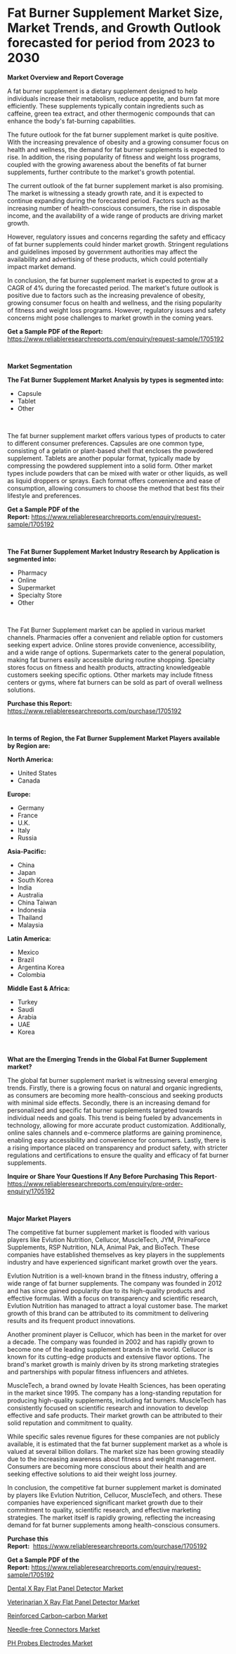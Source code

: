 <p><h1>Fat Burner Supplement Market Size, Market Trends, and Growth Outlook forecasted for period from 2023 to 2030</h1></p><p><strong>Market Overview and Report Coverage</strong></p>
<p><p>A fat burner supplement is a dietary supplement designed to help individuals increase their metabolism, reduce appetite, and burn fat more efficiently. These supplements typically contain ingredients such as caffeine, green tea extract, and other thermogenic compounds that can enhance the body's fat-burning capabilities.</p><p>The future outlook for the fat burner supplement market is quite positive. With the increasing prevalence of obesity and a growing consumer focus on health and wellness, the demand for fat burner supplements is expected to rise. In addition, the rising popularity of fitness and weight loss programs, coupled with the growing awareness about the benefits of fat burner supplements, further contribute to the market's growth potential.</p><p>The current outlook of the fat burner supplement market is also promising. The market is witnessing a steady growth rate, and it is expected to continue expanding during the forecasted period. Factors such as the increasing number of health-conscious consumers, the rise in disposable income, and the availability of a wide range of products are driving market growth.</p><p>However, regulatory issues and concerns regarding the safety and efficacy of fat burner supplements could hinder market growth. Stringent regulations and guidelines imposed by government authorities may affect the availability and advertising of these products, which could potentially impact market demand.</p><p>In conclusion, the fat burner supplement market is expected to grow at a CAGR of 4% during the forecasted period. The market's future outlook is positive due to factors such as the increasing prevalence of obesity, growing consumer focus on health and wellness, and the rising popularity of fitness and weight loss programs. However, regulatory issues and safety concerns might pose challenges to market growth in the coming years.</p></p>
<p><strong>Get a Sample PDF of the Report:</strong> <a href="https://www.reliableresearchreports.com/enquiry/request-sample/1705192">https://www.reliableresearchreports.com/enquiry/request-sample/1705192</a></p>
<p>&nbsp;</p>
<p><strong>Market Segmentation</strong></p>
<p><strong>The Fat Burner Supplement Market Analysis by types is segmented into:</strong></p>
<p><ul><li>Capsule</li><li>Tablet</li><li>Other</li></ul></p>
<p>&nbsp;</p>
<p><p>The fat burner supplement market offers various types of products to cater to different consumer preferences. Capsules are one common type, consisting of a gelatin or plant-based shell that encloses the powdered supplement. Tablets are another popular format, typically made by compressing the powdered supplement into a solid form. Other market types include powders that can be mixed with water or other liquids, as well as liquid droppers or sprays. Each format offers convenience and ease of consumption, allowing consumers to choose the method that best fits their lifestyle and preferences.</p></p>
<p><strong>Get a Sample PDF of the Report:</strong>&nbsp;<a href="https://www.reliableresearchreports.com/enquiry/request-sample/1705192">https://www.reliableresearchreports.com/enquiry/request-sample/1705192</a></p>
<p>&nbsp;</p>
<p><strong>The Fat Burner Supplement Market Industry Research by Application is segmented into:</strong></p>
<p><ul><li>Pharmacy</li><li>Online</li><li>Supermarket</li><li>Specialty Store</li><li>Other</li></ul></p>
<p>&nbsp;</p>
<p><p>The Fat Burner Supplement market can be applied in various market channels. Pharmacies offer a convenient and reliable option for customers seeking expert advice. Online stores provide convenience, accessibility, and a wide range of options. Supermarkets cater to the general population, making fat burners easily accessible during routine shopping. Specialty stores focus on fitness and health products, attracting knowledgeable customers seeking specific options. Other markets may include fitness centers or gyms, where fat burners can be sold as part of overall wellness solutions.</p></p>
<p><strong>Purchase this Report:</strong>&nbsp; <a href="https://www.reliableresearchreports.com/purchase/1705192">https://www.reliableresearchreports.com/purchase/1705192</a></p>
<p>&nbsp;</p>
<p><strong>In terms of Region, the Fat Burner Supplement Market Players available by Region are:</strong></p>
<p>
    <p> <strong> North America: </strong>
        <ul>
            <li>United States</li>
            <li>Canada</li>
        </ul>
        </p> 
    <p> <strong> Europe: </strong>
        <ul>
            <li>Germany</li>
            <li>France</li>
            <li>U.K.</li>
            <li>Italy</li>
            <li>Russia</li>
        </ul>
        </p> 
    <p> <strong> Asia-Pacific: </strong>
        <ul>
            <li>China</li>
            <li>Japan</li>
            <li>South Korea</li>
            <li>India</li>
            <li>Australia</li>
            <li>China Taiwan</li>
            <li>Indonesia</li>
            <li>Thailand</li>
            <li>Malaysia</li>
        </ul>
        </p> 
    <p> <strong> Latin America: </strong>
        <ul>
            <li>Mexico</li>
            <li>Brazil</li>
            <li>Argentina Korea</li>
            <li>Colombia</li>
        </ul>
        </p> 
    <p> <strong> Middle East & Africa: </strong>
        <ul>
            <li>Turkey</li>
            <li>Saudi</li>
            <li>Arabia</li>
            <li>UAE</li>
            <li>Korea</li>
        </ul>
    </p>
    </p>
<p>&nbsp;</p>
<p><strong>What are the Emerging Trends in the Global Fat Burner Supplement market?</strong></p>
<p><p>The global fat burner supplement market is witnessing several emerging trends. Firstly, there is a growing focus on natural and organic ingredients, as consumers are becoming more health-conscious and seeking products with minimal side effects. Secondly, there is an increasing demand for personalized and specific fat burner supplements targeted towards individual needs and goals. This trend is being fueled by advancements in technology, allowing for more accurate product customization. Additionally, online sales channels and e-commerce platforms are gaining prominence, enabling easy accessibility and convenience for consumers. Lastly, there is a rising importance placed on transparency and product safety, with stricter regulations and certifications to ensure the quality and efficacy of fat burner supplements.</p></p>
<p><strong>Inquire or Share Your Questions If Any Before Purchasing This Report</strong>- <a href="https://www.reliableresearchreports.com/enquiry/pre-order-enquiry/1705192">https://www.reliableresearchreports.com/enquiry/pre-order-enquiry/1705192</a></p>
<p>&nbsp;</p>
<p><strong>Major Market Players</strong></p>
<p><p>The competitive fat burner supplement market is flooded with various players like Evlution Nutrition, Cellucor, MuscleTech, JYM, PrimaForce Supplements, RSP Nutrition, NLA, Animal Pak, and BioTech. These companies have established themselves as key players in the supplements industry and have experienced significant market growth over the years.</p><p>Evlution Nutrition is a well-known brand in the fitness industry, offering a wide range of fat burner supplements. The company was founded in 2012 and has since gained popularity due to its high-quality products and effective formulas. With a focus on transparency and scientific research, Evlution Nutrition has managed to attract a loyal customer base. The market growth of this brand can be attributed to its commitment to delivering results and its frequent product innovations.</p><p>Another prominent player is Cellucor, which has been in the market for over a decade. The company was founded in 2002 and has rapidly grown to become one of the leading supplement brands in the world. Cellucor is known for its cutting-edge products and extensive flavor options. The brand's market growth is mainly driven by its strong marketing strategies and partnerships with popular fitness influencers and athletes.</p><p>MuscleTech, a brand owned by Iovate Health Sciences, has been operating in the market since 1995. The company has a long-standing reputation for producing high-quality supplements, including fat burners. MuscleTech has consistently focused on scientific research and innovation to develop effective and safe products. Their market growth can be attributed to their solid reputation and commitment to quality.</p><p>While specific sales revenue figures for these companies are not publicly available, it is estimated that the fat burner supplement market as a whole is valued at several billion dollars. The market size has been growing steadily due to the increasing awareness about fitness and weight management. Consumers are becoming more conscious about their health and are seeking effective solutions to aid their weight loss journey.</p><p>In conclusion, the competitive fat burner supplement market is dominated by players like Evlution Nutrition, Cellucor, MuscleTech, and others. These companies have experienced significant market growth due to their commitment to quality, scientific research, and effective marketing strategies. The market itself is rapidly growing, reflecting the increasing demand for fat burner supplements among health-conscious consumers.</p></p>
<p><strong>Purchase this Report:</strong>&nbsp;&nbsp;<a href="https://www.reliableresearchreports.com/purchase/1705192">https://www.reliableresearchreports.com/purchase/1705192</a></p>
<p></p>
<p><strong>Get a Sample PDF of the Report:</strong>&nbsp;<a href="https://www.reliableresearchreports.com/enquiry/request-sample/1705192">https://www.reliableresearchreports.com/enquiry/request-sample/1705192</a></p>
<p><p><a href="https://www.linkedin.com/pulse/dental-x-ray-flat-panel-detector-market-research-report-vjajc/">Dental X Ray Flat Panel Detector Market</a></p><p><a href="https://www.linkedin.com/pulse/veterinarian-x-ray-flat-panel-detector-market-research-flntc/">Veterinarian X Ray Flat Panel Detector Market</a></p><p><a href="https://medium.com/@amrutreliable23/reinforced-carbon-ndash-carbon-market-research-report-its-history-and-forecast-2023-to-2030-c98e90eac4ab">Reinforced Carbon–carbon Market</a></p><p><a href="https://medium.com/@sanjubabarp23/needle-free-connectors-market-insights-into-market-cagr-market-trends-and-growth-strategies-e2432440d14d">Needle-free Connectors Market</a></p><p><a href="https://www.linkedin.com/pulse/ph-probes-electrodes-market-size-share-amp-trends-analysis-hwgsc/">PH Probes Electrodes Market</a></p></p>